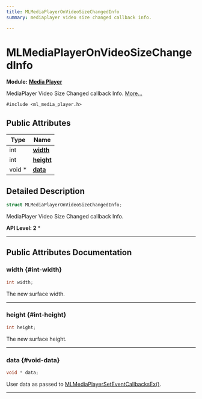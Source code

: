 ```yaml
---
title: MLMediaPlayerOnVideoSizeChangedInfo
summary: mediaplayer video size changed callback info. 

---
```


# MLMediaPlayerOnVideoSizeChangedInfo

**Module:** **[Media Player](/api-ref/api/Modules/group___media_player/group___media_player.md)**



MediaPlayer Video Size Changed callback Info.  [More...](#detailed-description)


`#include <ml_media_player.h>`

## Public Attributes

| Type           | Name           |
| -------------- | -------------- |
| int | **[width](/api-ref/api/Modules/group___media_player/struct_m_l_media_player_on_video_size_changed_info.md#int-width)**  |
| int | **[height](/api-ref/api/Modules/group___media_player/struct_m_l_media_player_on_video_size_changed_info.md#int-height)**  |
| void * | **[data](/api-ref/api/Modules/group___media_player/struct_m_l_media_player_on_video_size_changed_info.md#void-data)**  |

## Detailed Description

```cpp
struct MLMediaPlayerOnVideoSizeChangedInfo;
```

MediaPlayer Video Size Changed callback Info. 




**API Level:
 2**
  * 




-----------
## Public Attributes Documentation

### width {#int-width}

```cpp
int width;
```


The new surface width. 





-----------

### height {#int-height}

```cpp
int height;
```


The new surface height. 





-----------

### data {#void-data}

```cpp
void * data;
```


User data as passed to [MLMediaPlayerSetEventCallbacksEx()](/api-ref/api/Modules/group___media_player/group___media_player.md#mlresult-mlmediaplayerseteventcallbacksex). 





-----------

